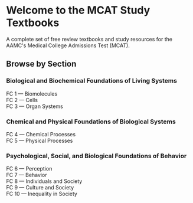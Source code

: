 # Welcome to the MCAT Study Textbooks
A complete set of free review textbooks and study resources for the AAMC's Medical College Admissions Test (MCAT).

## Browse by Section
### Biological and Biochemical Foundations of Living Systems
FC 1 — Biomolecules\
FC 2 — Cells\
FC 3 — Organ Systems

### Chemical and Physical Foundations of Biological Systems
FC 4 — Chemical Processes\
FC 5 — Physical Processes

### Psychological, Social, and Biological Foundations of Behavior
FC 6 — Perception\
FC 7 — Behavior\
FC 8 — Individuals and Society\
FC 9 — Culture and Society\
FC 10 — Inequality in Society
